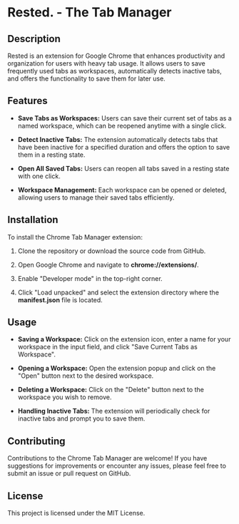 # Rested. - The Tab Manager
## Description
Rested is an extension for Google Chrome that enhances productivity and organization for users with heavy tab usage. It allows users to save frequently used tabs as workspaces, automatically detects inactive tabs, and offers the functionality to save them for later use.

## Features
* **Save Tabs as Workspaces:** Users can save their current set of tabs as a named workspace, which can be reopened anytime with a single click.

* **Detect Inactive Tabs:** The extension automatically detects tabs that have been inactive for a specified duration and offers the option to save them in a resting state.

* **Open All Saved Tabs:** Users can reopen all tabs saved in a resting state with one click.

* **Workspace Management:** Each workspace can be opened or deleted, allowing users to manage their saved tabs efficiently.

## Installation
To install the Chrome Tab Manager extension:

1. Clone the repository or download the source code from GitHub.
   
2. Open Google Chrome and navigate to **chrome://extensions/**.
   
3. Enable "Developer mode" in the top-right corner.
   
4. Click "Load unpacked" and select the extension directory where the **manifest.json** file is located.
   
## Usage
* **Saving a Workspace:** Click on the extension icon, enter a name for your workspace in the input field, and click "Save Current Tabs as Workspace".
  
* **Opening a Workspace:** Open the extension popup and click on the "Open" button next to the desired workspace.

* **Deleting a Workspace:** Click on the "Delete" button next to the workspace you wish to remove.

* **Handling Inactive Tabs:** The extension will periodically check for inactive tabs and prompt you to save them.

## Contributing
Contributions to the Chrome Tab Manager are welcome! If you have suggestions for improvements or encounter any issues, please feel free to submit an issue or pull request on GitHub.

## License
This project is licensed under the MIT License.
